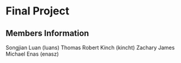 <h1>Final Project</h1>
<h2>Members Information</h2>
Songjian Luan (luans)
Thomas Robert Kinch (kincht)
Zachary James Michael Enas (enasz)
